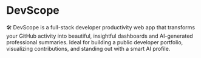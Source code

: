 # DevScope
🛠 DevScope is a full-stack developer productivity web app that transforms your GitHub activity into beautiful, insightful dashboards and AI-generated professional summaries. Ideal for building a public developer portfolio, visualizing contributions, and standing out with a smart AI profile.

